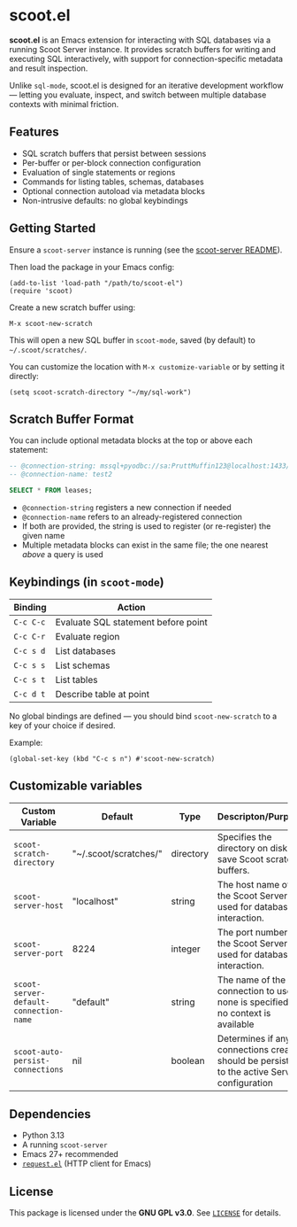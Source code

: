 # scoot.el

**scoot.el** is an Emacs extension for interacting with SQL databases via a running Scoot Server instance. It provides scratch buffers for writing and executing SQL interactively, with support for connection-specific metadata and result inspection.

Unlike `sql-mode`, scoot.el is designed for an iterative development workflow — letting you evaluate, inspect, and switch between multiple database contexts with minimal friction.

## Features

- SQL scratch buffers that persist between sessions
- Per-buffer or per-block connection configuration
- Evaluation of single statements or regions
- Commands for listing tables, schemas, databases
- Optional connection autoload via metadata blocks
- Non-intrusive defaults: no global keybindings

## Getting Started

Ensure a `scoot-server` instance is running (see the [scoot-server README](../scoot-server/)).

Then load the package in your Emacs config:

```elisp
(add-to-list 'load-path "/path/to/scoot-el")
(require 'scoot)
```

Create a new scratch buffer using:

```elisp
M-x scoot-new-scratch
```

This will open a new SQL buffer in `scoot-mode`, saved (by default) to `~/.scoot/scratches/`.

You can customize the location with `M-x customize-variable` or by setting it directly:

```elisp
(setq scoot-scratch-directory "~/my/sql-work")
```

## Scratch Buffer Format

You can include optional metadata blocks at the top or above each statement:

```sql
-- @connection-string: mssql+pyodbc://sa:PruttMuffin123@localhost:1433/tenants-leases?driver=ODBC+Driver+17+for+SQL+Server
-- @connection-name: test2

SELECT * FROM leases;
```

- `@connection-string` registers a new connection if needed
- `@connection-name` refers to an already-registered connection
- If both are provided, the string is used to register (or re-register) the given name
- Multiple metadata blocks can exist in the same file; the one nearest *above* a query is used

## Keybindings (in `scoot-mode`)

| Binding         | Action                           |
|-----------------|----------------------------------|
| `C-c C-c`       | Evaluate SQL statement before point |
| `C-c C-r`       | Evaluate region                  |
| `C-c s d`       | List databases                   |
| `C-c s s`       | List schemas                     |
| `C-c s t`       | List tables                      |
| `C-c d t`       | Describe table at point          |

No global bindings are defined — you should bind `scoot-new-scratch` to a key of your choice if desired.

Example:
```elisp
(global-set-key (kbd "C-c s n") #'scoot-new-scratch)
```

## Customizable variables

| Custom Variable                        | Default               | Type      | Descripton/Purpose                                                                           |
|----------------------------------------|-----------------------|-----------|----------------------------------------------------------------------------------------------|
| `scoot-scratch-directory`              | "~/.scoot/scratches/" | directory | Specifies the directory on disk to save Scoot scratch buffers.                               |
| `scoot-server-host`                    | "localhost"           | string    | The host name of the Scoot Server used for database interaction.                             |
| `scoot-server-port`                    | 8224                  | integer   | The port number of the Scoot Server used for database interaction.                           |
| `scoot-server-default-connection-name` | "default"             | string    | The name of the connection to use if none is specified / no context is available             |
| `scoot-auto-persist-connections`       | nil                   | boolean   | Determines if any connections created should be persisted to the active Server configuration |


## Dependencies

- Python 3.13
- A running `scoot-server`
- Emacs 27+ recommended
- [`request.el`](https://github.com/tkf/emacs-request) (HTTP client for Emacs)

## License

This package is licensed under the **GNU GPL v3.0**. See [`LICENSE`](LICENSE) for details.

